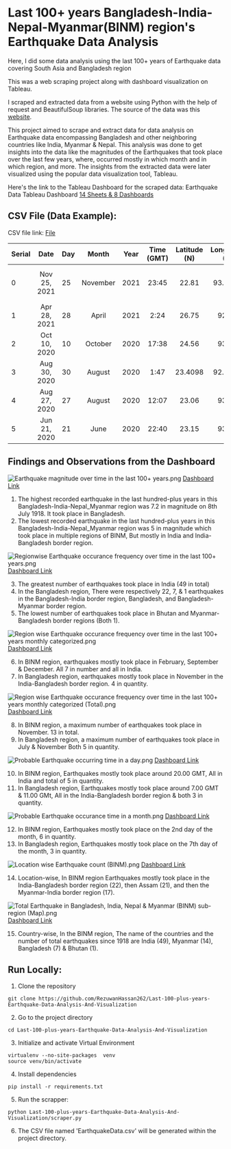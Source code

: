 # Last 100+ years Bangladesh-India-Nepal-Myanmar(BINM) region's Earthquake Data Analysis
Here, I did some data analysis using the last 100+ years of Earthquake data covering South Asia and Bangladesh region

This was a web scraping project along with dashboard visualization on Tableau.

I scraped and extracted data from a website using Python with the help of request and BeautifulSoup libraries.
The source of the data was this [website](https://www.volcanodiscovery.com/earthquakes/bangladesh/largest.html).

This project aimed to scrape and extract data for data analysis on Earthquake data encompassing Bangladesh and other neighboring countries like India, Myanmar & Nepal. This analysis was done to get insights into the data like the magnitudes of the Earthquakes that took place over the last few years, where, occurred mostly in which month and in which region, and more.
The insights from the extracted data were later visualized using the popular data visualization tool, Tableau.


Here's the link to the Tableau Dashboard for the scraped data: Earthquake Data Tableau Dashboard [14 Sheets & 8 Dashboards](https://public.tableau.com/app/profile/md.reuzwan.hassan/viz/Last100yearsEarthquakeData-Analysis/TotalEarthquakeinBangladeshIndiaNepalMyanmarBINMsub-regionMap)


## CSV File (Data Example):

CSV file link: [File](https://github.com/RezuwanHassan262/Last-100-plus-years-Earthquake-Data-Scraping-Analysis-And-Visualization/blob/main/EarthquakeData.csv)

| Serial        | Date           | Day    | Month  | Year        | Time (GMT)	  | Latitude (N)  | Longitude (E) | Magnitude  | Location                           | Country              |
| ------------- |:--------------:|:-------|:------:|:-----------:|:------------:|:-------------:|:-------------:|:----------:|:----------------------------------:| --------------------:|	
| 0             |Nov 25, 2021	   |25      |November|2021	       |23:45         |22.81          |	93.5248       |6.2         |Myanmar (Burma): 19 Km SW of Falam	| Myanmar              |
| 1             |Apr 28, 2021	   |28      |April   |2021	       |2:24          |26.75          |	92.42         |6           |Northeastern India                	| India                |
| 2             |Oct 10, 2020	   |10      |October |2020	       |17:38	        |24.56	        |93.58	        |5.4	       |Myanmar-India Border Region	        |Myanmar-India Border  |
| 3	            |Aug 30, 2020	   |30      |August	 |2020	       |1:47	        |23.4098	      |92.0087	      |5.1	       |33 Km N of Khagrachhari	            |Bangladesh            |
| 4             |Aug 27, 2020	   |27      |August	 |2020	       |12:07         |23.06          |93.29          |5.3         |Myanmar-India Border Region         |Myanmar-India Border  |
| 5             |Jun 21, 2020	   |21      |June    |2020         |22:40         |23.15          |93.32          |5.5         |Myanmar-India Border Region	        |Myanmar-India Border  |


## Findings and Observations from the Dashboard

![Earthquake magnitude over time in the last 100+ years.png](https://raw.githubusercontent.com/RezuwanHassan262/Last-100-plus-years-Earthquake-Data-Analysis-And-Visualization/main/dashboard_images/Earthquake%20magnitude%20over%20time%20in%20the%20last%20100%2B%20years.png) 
[Dashboard Link](https://public.tableau.com/app/profile/md.reuzwan.hassan/viz/Last100yearsEarthquakeData-Analysis/Earthquakemagnitudeovertimeinthelast100years)

1. The highest recorded earthquake in the last hundred-plus years in this Bangladesh-India-Nepal_Myanmar region was 7.2 in magnitude on 8th July 1918. It took place in Bangladesh.
2. The lowest recorded earthquake in the last hundred-plus years in this Bangladesh-India-Nepal_Myanmar region was 5 in magnitude which took place in multiple regions of BINM, But mostly in India and India-Bangladesh border region.

![Regionwise Earthquake occurance frequency over time in the last 100+ years.png](https://raw.githubusercontent.com/RezuwanHassan262/Last-100-plus-years-Earthquake-Data-Analysis-And-Visualization/main/dashboard_images/Regionwise%20Earthquake%20occurance%20frequency%20over%20time%20in%20the%20last%20100%2B%20years.png)
[Dashboard Link](https://public.tableau.com/views/Last100yearsEarthquakeData-Analysis/RegionwiseEarthquakeoccurancefrequencyovertimeinthelast100years?:language=en-US&:display_count=n&:origin=viz_share_link)

3. The greatest number of earthquakes took place in India (49 in total)
4. In the Bangladesh region, There were respectively 22, 7, & 1 earthquakes in the Bangladesh-India border region, Bangladesh, and Bangladesh-Myanmar border region.
5. The lowest number of earthquakes took place in Bhutan and Myanmar-Bangladesh border regions (Both 1).

![Region wise Earthquake occurance frequency over time in the last 100+ years monthly categorized.png](https://raw.githubusercontent.com/RezuwanHassan262/Last-100-plus-years-Earthquake-Data-Analysis-And-Visualization/main/dashboard_images/Region%20wise%20Earthquake%20occurance%20frequency%20over%20time%20in%20the%20last%20100%2B%20years%20monthly%20categorized.png)
[Dashboard Link](https://public.tableau.com/views/Last100yearsEarthquakeData-Analysis/RegionwiseEarthquakeoccurancefrequencyovertimeinthelast100yearsmonthlycategorized?:language=en-US&:display_count=n&:origin=viz_share_link)

6. In BINM region, earthquakes mostly took place in February, September & December. All 7 in number and all in India.
7. In Bangladesh region, earthquakes mostly took place in November in the India-Bangladesh border region. 4 in quantity.

![Region wise Earthquake occurance frequency over time in the last 100+ years monthly categorized (Total).png](https://raw.githubusercontent.com/RezuwanHassan262/Last-100-plus-years-Earthquake-Data-Analysis-And-Visualization/main/dashboard_images/Region%20wise%20Earthquake%20occurance%20frequency%20over%20time%20in%20the%20last%20100%2B%20years%20monthly%20categorized%20(Total).png)
[Dashboard Link](https://public.tableau.com/views/Last100yearsEarthquakeData-Analysis/RegionwiseEarthquakeoccurancefrequencyovertimeinthelast100yearsmonthlycategorizedTotal?:language=en-US&:display_count=n&:origin=viz_share_link)

8. In BINM region, a maximum number of earthquakes took place in November. 13 in total.
9. In Bangladesh region, a maximum number of earthquakes took place in July & November Both 5 in quantity.

![Probable Earthquake occurring time in a day.png](https://raw.githubusercontent.com/RezuwanHassan262/Last-100-plus-years-Earthquake-Data-Analysis-And-Visualization/main/dashboard_images/Probable%20Earthquake%20occurring%20time%20in%20a%20day.png)
[Dashboard Link](https://public.tableau.com/views/Last100yearsEarthquakeData-Analysis/ProbableEarthquakeoccurringtimeinaday?:language=en-US&:display_count=n&:origin=viz_share_link)

10. In BINM region, Earthquakes mostly took place around 20.00 GMT, All in India and total of 5 in quantity.
11. In Bangladesh region, Earthquakes mostly took place around 7.00 GMT & 11.00 GMt, All in the India-Bangladesh border region & both 3 in quantity.

![Probable Earthquake occurance time in a month.png](https://raw.githubusercontent.com/RezuwanHassan262/Last-100-plus-years-Earthquake-Data-Analysis-And-Visualization/main/dashboard_images/Probable%20Earthquake%20occurance%20time%20in%20a%20month.png)
[Dashboard Link](https://public.tableau.com/views/Last100yearsEarthquakeData-Analysis/ProbableEarthquakeoccurancetimeinamonth?:language=en-US&:display_count=n&:origin=viz_share_link)

12. In BINM region, Earthquakes mostly took place on the 2nd day of the month, 6 in quantity.
13. In Bangladesh region, Earthquakes mostly took place on the 7th day of the month, 3 in quantity.

![Location wise Earthquake count (BINM).png](https://raw.githubusercontent.com/RezuwanHassan262/Last-100-plus-years-Earthquake-Data-Analysis-And-Visualization/main/dashboard_images/Location%20wise%20Earthquake%20count%20(BINM).png)
[Dashboard Link](https://public.tableau.com/views/Last100yearsEarthquakeData-Analysis/LocationwiseEarthquakecountBINM?:language=en-US&:display_count=n&:origin=viz_share_link)

14. Location-wise, In BINM region Earthquakes mostly took place in the India-Bangladesh border region (22), then Assam (21), and then the Myanmar-India border region (17).

![Total Earthquake in Bangladesh, India, Nepal & Myanmar (BINM) sub-region (Map).png](https://raw.githubusercontent.com/RezuwanHassan262/Last-100-plus-years-Earthquake-Data-Analysis-And-Visualization/main/dashboard_images/Total%20Earthquake%20in%20Bangladesh%2C%20India%2C%20Nepal%20%26%20Myanmar%20(BINM)%20sub-region%20(Map).png)
[Dashboard Link](https://public.tableau.com/views/Last100yearsEarthquakeData-Analysis/TotalEarthquakeinBangladeshIndiaNepalMyanmarBINMsub-regionMap?:language=en-US&:display_count=n&:origin=viz_share_link)

15. Country-wise, In the BINM region, The name of the countries and the number of total earthquakes since 1918 are India (49), Myanmar (14), Bangladesh (7) & Bhutan (1).


## Run Locally:

1. Clone the repository

```
git clone https://github.com/RezuwanHassan262/Last-100-plus-years-Earthquake-Data-Analysis-And-Visualization
```

2. Go to the project directory

```
cd Last-100-plus-years-Earthquake-Data-Analysis-And-Visualization
```

3. Initialize and activate Virtual Environment

```
virtualenv --no-site-packages  venv
source venv/bin/activate
```

4. Install dependencies

```
pip install -r requirements.txt
```
5. Run the scrapper:

```
python Last-100-plus-years-Earthquake-Data-Analysis-And-Visualization/scraper.py 
```

6. The CSV file named 'EarthquakeData.csv' will be generated within the project directory.



    


